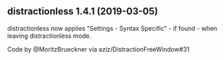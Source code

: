 ## distractionless 1.4.1 (2019-03-05)

distractionless now applies "Settings - Syntax Specific" - if found - when
leaving distractionless mode.

Code by @MoritzBrueckner via aziz/DistractionFreeWindow#31
